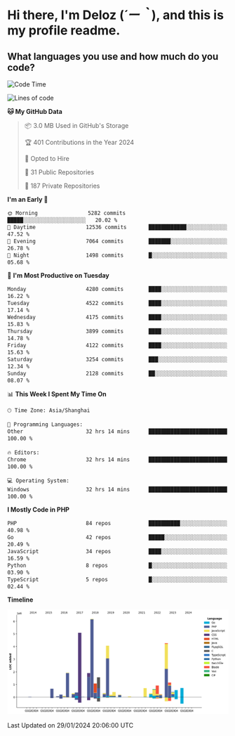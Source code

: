 # **Hi there, I'm Deloz (*´ー｀*), and this is my profile readme.**

## **What languages you use and how much do you code?**

<!--START_SECTION:waka-->
![Code Time](http://img.shields.io/badge/Code%20Time-3%2C256%20hrs%2019%20mins-blue)

![Lines of code](https://img.shields.io/badge/From%20Hello%20World%20I%27ve%20Written-34.2%20million%20lines%20of%20code-blue)

**🐱 My GitHub Data** 

> 📦 3.0 MB Used in GitHub's Storage 
 > 
> 🏆 401 Contributions in the Year 2024
 > 
> 💼 Opted to Hire
 > 
> 📜 31 Public Repositories 
 > 
> 🔑 187 Private Repositories 
 > 
**I'm an Early 🐤** 

```text
🌞 Morning                5282 commits        █████░░░░░░░░░░░░░░░░░░░░   20.02 % 
🌆 Daytime                12536 commits       ████████████░░░░░░░░░░░░░   47.52 % 
🌃 Evening                7064 commits        ███████░░░░░░░░░░░░░░░░░░   26.78 % 
🌙 Night                  1498 commits        █░░░░░░░░░░░░░░░░░░░░░░░░   05.68 % 
```
📅 **I'm Most Productive on Tuesday** 

```text
Monday                   4280 commits        ████░░░░░░░░░░░░░░░░░░░░░   16.22 % 
Tuesday                  4522 commits        ████░░░░░░░░░░░░░░░░░░░░░   17.14 % 
Wednesday                4175 commits        ████░░░░░░░░░░░░░░░░░░░░░   15.83 % 
Thursday                 3899 commits        ████░░░░░░░░░░░░░░░░░░░░░   14.78 % 
Friday                   4122 commits        ████░░░░░░░░░░░░░░░░░░░░░   15.63 % 
Saturday                 3254 commits        ███░░░░░░░░░░░░░░░░░░░░░░   12.34 % 
Sunday                   2128 commits        ██░░░░░░░░░░░░░░░░░░░░░░░   08.07 % 
```


📊 **This Week I Spent My Time On** 

```text
🕑︎ Time Zone: Asia/Shanghai

💬 Programming Languages: 
Other                    32 hrs 14 mins      █████████████████████████   100.00 % 

🔥 Editors: 
Chrome                   32 hrs 14 mins      █████████████████████████   100.00 % 

💻 Operating System: 
Windows                  32 hrs 14 mins      █████████████████████████   100.00 % 
```

**I Mostly Code in PHP** 

```text
PHP                      84 repos            ██████████░░░░░░░░░░░░░░░   40.98 % 
Go                       42 repos            █████░░░░░░░░░░░░░░░░░░░░   20.49 % 
JavaScript               34 repos            ████░░░░░░░░░░░░░░░░░░░░░   16.59 % 
Python                   8 repos             █░░░░░░░░░░░░░░░░░░░░░░░░   03.90 % 
TypeScript               5 repos             █░░░░░░░░░░░░░░░░░░░░░░░░   02.44 % 
```



**Timeline**

![Lines of Code chart](https://raw.githubusercontent.com/deloz/deloz/main/assets/bar_graph.png)


 Last Updated on 29/01/2024 20:06:00 UTC
<!--END_SECTION:waka-->
